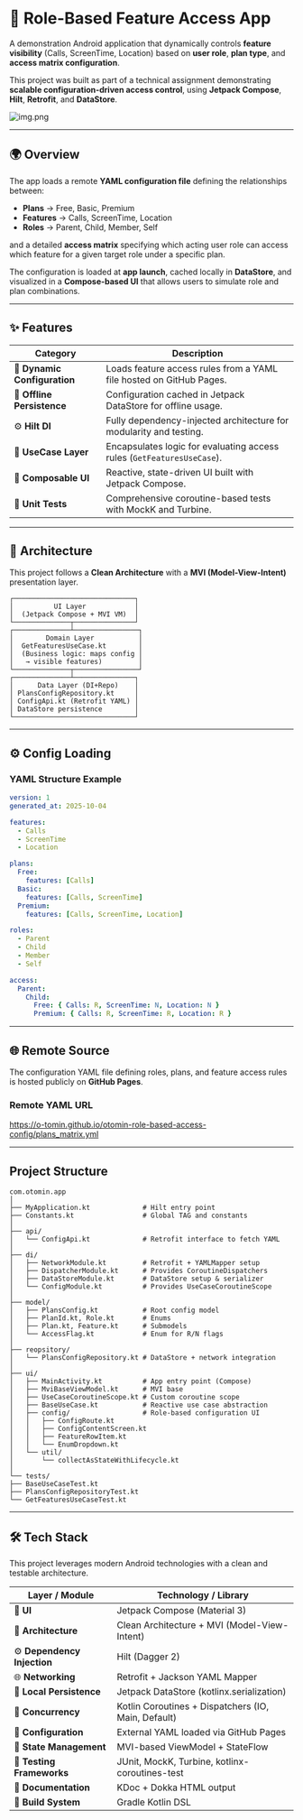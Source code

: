 # 📱 Role-Based Feature Access App

A demonstration Android application that dynamically controls **feature visibility** (Calls, ScreenTime, Location) based on **user role**, **plan type**, and **access matrix configuration**.

This project was built as part of a technical assignment demonstrating **scalable configuration-driven access control**, using **Jetpack Compose**, **Hilt**, **Retrofit**, and **DataStore**.

![img.png](img.png)

---

## 🌍 Overview

The app loads a remote **YAML configuration file** defining the relationships between:

- **Plans** → Free, Basic, Premium
- **Features** → Calls, ScreenTime, Location
- **Roles** → Parent, Child, Member, Self

and a detailed **access matrix** specifying which acting user role can access which feature for a given target role under a specific plan.

The configuration is loaded at **app launch**, cached locally in **DataStore**, and visualized in a **Compose-based UI** that allows users to simulate role and plan combinations.

---

## ✨ Features

| Category | Description |
|-----------|--------------|
| 🧱 **Dynamic Configuration** | Loads feature access rules from a YAML file hosted on GitHub Pages. |
| 🔄 **Offline Persistence** | Configuration cached in Jetpack DataStore for offline usage. |
| ⚙️ **Hilt DI** | Fully dependency-injected architecture for modularity and testing. |
| 🧭 **UseCase Layer** | Encapsulates logic for evaluating access rules (`GetFeaturesUseCase`). |
| 🧠 **Composable UI** | Reactive, state-driven UI built with Jetpack Compose. |
| 🧪 **Unit Tests** | Comprehensive coroutine-based tests with MockK and Turbine. |

---

## 🧱 Architecture

This project follows a **Clean Architecture** with a **MVI (Model-View-Intent)** presentation layer.

```
┌──────────────────────────────┐
│          UI Layer            │
│  (Jetpack Compose + MVI VM)  │
└──────────────┬───────────────┘
┌──────────────┴────────────────┐
│        Domain Layer           │
│  GetFeaturesUseCase.kt        │
│  (Business logic: maps config │
│   → visible features)         │
└──────────────┬────────────────┘
┌──────────────┴───────────────┐
│      Data Layer (DI+Repo)    │
│ PlansConfigRepository.kt     │
│ ConfigApi.kt (Retrofit YAML) │
│ DataStore persistence        │
└──────────────────────────────┘
```

---

## ⚙️ Config Loading

### YAML Structure Example
```yaml
version: 1
generated_at: 2025-10-04

features:
  - Calls
  - ScreenTime
  - Location

plans:
  Free:
    features: [Calls]
  Basic:
    features: [Calls, ScreenTime]
  Premium:
    features: [Calls, ScreenTime, Location]

roles:
  - Parent
  - Child
  - Member
  - Self

access:
  Parent:
    Child:
      Free: { Calls: R, ScreenTime: N, Location: N }
      Premium: { Calls: R, ScreenTime: R, Location: R }
```

---

## 🌐 Remote Source

The configuration YAML file defining roles, plans, and feature access rules is hosted publicly on **GitHub Pages**.

### Remote YAML URL

https://o-tomin.github.io/otomin-role-based-access-config/plans_matrix.yml

---

## Project Structure

```
com.otomin.app
│
├── MyApplication.kt             # Hilt entry point
├── Constants.kt                 # Global TAG and constants
│
├── api/
│   └── ConfigApi.kt             # Retrofit interface to fetch YAML
│
├── di/
│   ├── NetworkModule.kt         # Retrofit + YAMLMapper setup
│   ├── DispatcherModule.kt      # Provides CoroutineDispatchers
│   ├── DataStoreModule.kt       # DataStore setup & serializer
│   └── ConfigModule.kt          # Provides UseCaseCoroutineScope
│
├── model/
│   ├── PlansConfig.kt           # Root config model
│   ├── PlanId.kt, Role.kt       # Enums
│   ├── Plan.kt, Feature.kt      # Submodels
│   └── AccessFlag.kt            # Enum for R/N flags
│
├── reopsitory/
│   └── PlansConfigRepository.kt # DataStore + network integration
│
├── ui/
│   ├── MainActivity.kt          # App entry point (Compose)
│   ├── MviBaseViewModel.kt      # MVI base
│   ├── UseCaseCoroutineScope.kt # Custom coroutine scope
│   ├── BaseUseCase.kt           # Reactive use case abstraction
│   ├── config/                  # Role-based configuration UI
│   │   ├── ConfigRoute.kt
│   │   ├── ConfigContentScreen.kt
│   │   ├── FeatureRowItem.kt
│   │   └── EnumDropdown.kt
│   └── util/
│       └── collectAsStateWithLifecycle.kt
│
└── tests/
├── BaseUseCaseTest.kt
├── PlansConfigRepositoryTest.kt
└── GetFeaturesUseCaseTest.kt

```

---

## 🛠️ Tech Stack

This project leverages modern Android technologies with a clean and testable architecture.

| Layer / Module              | Technology / Library                                 |
|-----------------------------|------------------------------------------------------|
| 🎨 **UI**                   | Jetpack Compose (Material 3)                         |
| 🧭 **Architecture**         | Clean Architecture + MVI (Model-View-Intent)         |
| ⚙️ **Dependency Injection** | Hilt (Dagger 2)                                      |
| 🌐 **Networking**           | Retrofit + Jackson YAML Mapper                       |
| 💾 **Local Persistence**    | Jetpack DataStore (kotlinx.serialization)            |
| 🧵 **Concurrency**          | Kotlin Coroutines + Dispatchers (IO, Main, Default)  |
| 🧩 **Configuration**        | External YAML loaded via GitHub Pages                |
| 🧠 **State Management**     | MVI-based ViewModel + StateFlow                      |
| 🧪 **Testing Frameworks**   | JUnit, MockK, Turbine, kotlinx-coroutines-test       |
| 📄 **Documentation**        | KDoc + Dokka HTML output                             |
| 🧰 **Build System**         | Gradle Kotlin DSL                                    |

